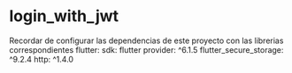 ﻿# login_with_jwt

Recordar de configurar las dependencias de este proyecto con las librerias correspondientes
  flutter:
    sdk: flutter
  provider: ^6.1.5
  flutter_secure_storage: ^9.2.4
  http: ^1.4.0
